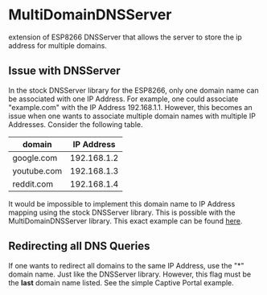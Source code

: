 # MultiDomainDNSServer
extension of ESP8266 DNSServer that allows the server to store the ip address for multiple domains.

## Issue with DNSServer
In the stock DNSServer library for the ESP8266, only one domain name can be associated with one IP Address. For example, one could associate "example.com" with the IP Address 192.168.1.1. However, this becomes an issue when one wants to associate multiple domain names with multiple IP Addresses. Consider the following table. 

| domain        | IP Address    |
| ------------- | ------------- |
| google.com    | 192.168.1.2   |
| youtube.com   | 192.168.1.3   |
| reddit.com    | 192.168.1.4   |

It would be impossible to implement this domain name to IP Address mapping using the stock DNSServer library. This is possible with the MultiDomainDNSServer library. This exact example can be found [here](examples\MultiDomainDNSServer.ino). 

## Redirecting all DNS Queries
If one wants to redirect all domains to the same IP Address, use the "*" domain name. Just like the DNSServer library. However, this flag must be the **last** domain name listed. See the simple Captive Portal example. 
